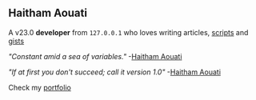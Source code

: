 ## Haitham Aouati

A v23.0 **developer** from `127.0.0.1` who loves writing articles, [scripts](https://github.com/haithamaouati?tab=repositories) and [gists](https://gist.github.com/haithamaouati)

_"Constant amid a sea of variables."_ -[Haitham Aouati]()

_"If at first you don't succeed; call it version 1.0"_ -[Haitham Aouati]()

Check my [portfolio](https://haithamaouati.github.io/portfolio/)
